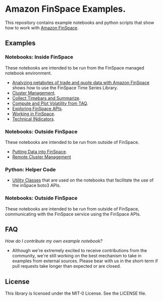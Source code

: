 # Amazon FinSpace Examples. 
This repository contains example notebooks and python scripts that show how to work with [Amazon FinSpace](https://aws.amazon.com/finspace/).

## Examples

### Notebooks: Inside FinSpace

These notebooks are intended to be run from the FinSpace managed notebook environment.

- [Analyzing petabytes of trade and quote data with Amazon FinSpace](amazon-finspace-examples/notebooks/analyze_trade_and_quote_data/) shows how to use the FinSpace Time Series Library.  
- [Cluster Management](amazon-finspace-examples/notebooks/cluster_management/).  
- [Collect Timebars and Summarize](amazon-finspace-examples/notebooks/collect_timebars_and_summarize/).  
- [Compute and Plot Volatility from TAQ](amazon-finspace-examples/notebooks/compute_and_plot_volatility_from_taq/).  
- [Exploring FinSpace APIs](amazon-finspace-examples/notebooks/exploring_finspace_apis/).  
- [Working in FinSpace](amazon-finspace-examples/notebooks/WorkingInFinSpace/). 
- [Technical INdicators](amazon-finspace-examples/notebooks/technical_indicators/). 

### Notebooks: Outside FinSpace

These notebooks are intended to be run from outside of FinSpace. 

- [Putting Data into FinSpace](amazon-finspace-examples/notebooks/putting_data_into_finspace/). 
- [Remote Cluster Management](amazon-finspace-examples/notebooks/remote_cluster_management/)

### Python: Helper Code

- [Utility Classes](amazon-finspace-examples/notebooks/Utilities/) that are used on the notebooks that facilitate the use of the inSpace boto3 APIs.  

### Notebooks: Outside FinSpace
These notebooks are intended to be run from outside of FinSpace, communicating with the FinSpace service using the FinSpace APIs.

## FAQ

*How do I contribute my own example notebook?*

- Although we're extremely excited to receive contributions from the community, we're still working on the best mechanism to take in examples from external sources.  Please bear with us in the short-term if pull requests take longer than expected or are closed.

## License

This library is licensed under the MIT-0 License. See the LICENSE file.

